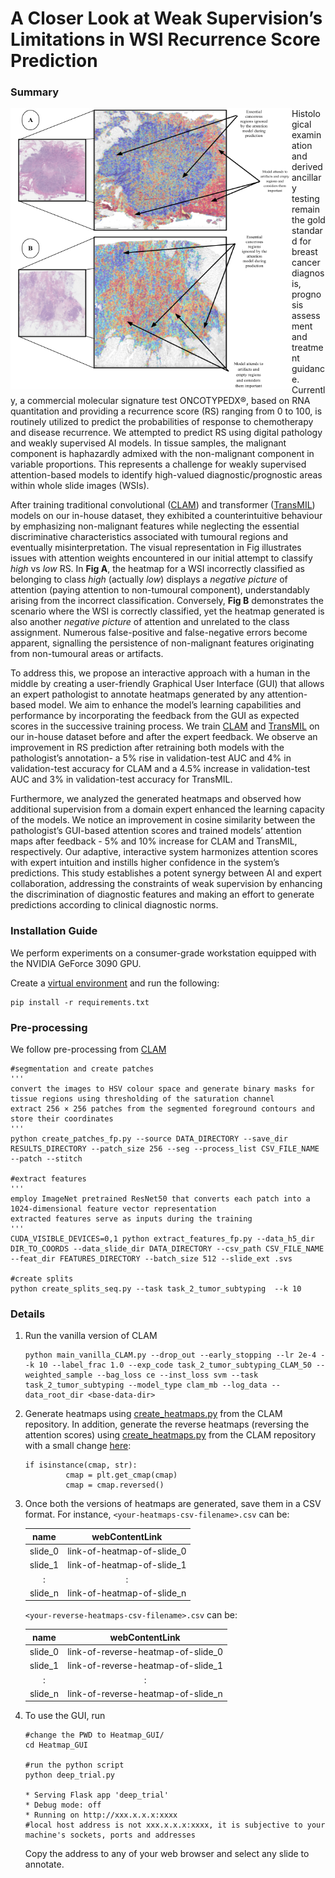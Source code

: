 # A Closer Look at Weak Supervision’s Limitations in WSI Recurrence Score Prediction

### Summary

<img src="9.png" width="450" height="450" align="left">

Histological examination and derived ancillary testing remain the gold standard for breast cancer diagnosis, prognosis assessment and treatment guidance. Currently, a commercial molecular signature test ONCOTYPEDX®, based on RNA quantitation and providing a recurrence score (RS) ranging from 0 to 100, is routinely utilized to predict the probabilities of response to chemotherapy and disease recurrence. We attempted to predict RS using digital pathology and weakly supervised AI models. In tissue samples, the malignant component is haphazardly admixed with the non-malignant component in variable proportions. This represents a challenge for weakly supervised attention-based models to identify high-valued diagnostic/prognostic areas within whole slide images (WSIs). 

After training traditional convolutional ([CLAM](https://github.com/mahmoodlab/CLAM)) and transformer ([TransMIL](https://github.com/szc19990412/TransMIL)) models on our in-house dataset, they exhibited a counterintuitive behaviour by emphasizing non-malignant features while neglecting the essential discriminative characteristics associated with tumoural regions and eventually misinterpretation. The visual representation in Fig illustrates issues with attention weights encountered in our initial attempt to classify <i>high</i> vs <i>low</i> RS. In <b>Fig A</b>, the heatmap for a WSI incorrectly classified as belonging to class <i>high</i> (actually <i>low</i>) displays a <i>negative picture</i> of attention (paying attention to non-tumoural component), understandably arising from the incorrect classification. Conversely, <b>Fig B</b> demonstrates the scenario where the WSI is correctly classified, yet the heatmap generated is also another <i>negative picture</i> of attention and unrelated to the class assignment. Numerous false-positive and false-negative errors become apparent, signalling the persistence of non-malignant features originating from non-tumoural areas or artifacts. 

To address this, we propose an interactive approach with a human in the middle by creating a user-friendly Graphical User Interface (GUI) that allows an expert pathologist to annotate heatmaps generated by any attention-based model. We aim to enhance the model’s learning capabilities and performance by incorporating the feedback from the GUI as expected scores in the successive training process. We train [CLAM](https://github.com/mahmoodlab/CLAM) and [TransMIL](https://github.com/szc19990412/TransMIL) on our in-house dataset before and after the expert feedback. We observe an improvement in RS prediction after retraining both models with the pathologist’s annotation- a 5% rise in validation-test AUC and 4% in validation-test accuracy for CLAM and a 4.5% increase in validation-test AUC and 3% in validation-test accuracy for TransMIL. 

Furthermore, we analyzed the generated heatmaps and observed how additional supervision from a domain expert enhanced the learning capacity of the models. We notice an improvement in cosine similarity between the pathologist’s GUI-based attention scores and trained models’ attention maps after feedback - 5% and 10% increase for CLAM and TransMIL, respectively. Our adaptive, interactive system harmonizes attention scores with expert intuition and instills higher confidence in the system’s predictions. This study establishes a potent synergy between AI and expert collaboration, addressing the constraints of weak supervision by enhancing the discrimination of diagnostic features and making an effort to generate predictions according to clinical diagnostic norms.

### Installation Guide

We perform experiments on a consumer-grade workstation equipped with the NVIDIA GeForce 3090 GPU. 

Create a [virtual environment](https://docs.python.org/3/library/venv.html) and run the following:

```
pip install -r requirements.txt
```

### Pre-processing

We follow pre-processing from [CLAM](https://github.com/mahmoodlab/CLAM)
```
#segmentation and create patches
'''
convert the images to HSV colour space and generate binary masks for tissue regions using thresholding of the saturation channel
extract 256 × 256 patches from the segmented foreground contours and store their coordinates
'''
python create_patches_fp.py --source DATA_DIRECTORY --save_dir RESULTS_DIRECTORY --patch_size 256 --seg --process_list CSV_FILE_NAME --patch --stitch

#extract features
'''
employ ImageNet pretrained ResNet50 that converts each patch into a 1024-dimensional feature vector representation
extracted features serve as inputs during the training
'''
CUDA_VISIBLE_DEVICES=0,1 python extract_features_fp.py --data_h5_dir DIR_TO_COORDS --data_slide_dir DATA_DIRECTORY --csv_path CSV_FILE_NAME --feat_dir FEATURES_DIRECTORY --batch_size 512 --slide_ext .svs

#create splits
python create_splits_seq.py --task task_2_tumor_subtyping  --k 10
```


### Details

1. Run the vanilla version of CLAM
   ```
   python main_vanilla_CLAM.py --drop_out --early_stopping --lr 2e-4 --k 10 --label_frac 1.0 --exp_code task_2_tumor_subtyping_CLAM_50 --weighted_sample --bag_loss ce --inst_loss svm --task task_2_tumor_subtyping --model_type clam_mb --log_data --data_root_dir <base-data-dir>
   ```

2. Generate heatmaps using [create_heatmaps.py](https://github.com/mahmoodlab/CLAM/blob/master/create_heatmaps.py) from the CLAM repository. In addition, generate the reverse heatmaps (reversing the attention scores) using [create_heatmaps.py](https://github.com/mahmoodlab/CLAM/blob/master/create_heatmaps.py) from the CLAM repository with a small change [here](https://github.com/mahmoodlab/CLAM/blob/9482cbc72df522087cfbaa3e6b52da5207a7980a/wsi_core/WholeSlideImage.py#L623):
   ```
   if isinstance(cmap, str):
            cmap = plt.get_cmap(cmap)
            cmap = cmap.reversed()
   ```

4. Once both the versions of heatmaps are generated, save them in a CSV format. For instance, ```<your-heatmaps-csv-filename>.csv``` can be:
   
   | <b>name</b> | <b>webContentLink</b>   | 
   | :---:   | :---: | 
   | slide_0 | link-of-heatmap-of-slide_0 |
   | slide_1 | link-of-heatmap-of-slide_1 |
   | : | : |
   | slide_n | link-of-heatmap-of-slide_n |

   ```<your-reverse-heatmaps-csv-filename>.csv``` can be:

    | <b>name</b> | <b>webContentLink</b>   | 
   | :---:   | :---: | 
   | slide_0 | link-of-reverse-heatmap-of-slide_0 |
   | slide_1 | link-of-reverse-heatmap-of-slide_1 |
   | : | : |
   | slide_n | link-of-reverse-heatmap-of-slide_n |

5. To use the GUI, run
   ```
   #change the PWD to Heatmap_GUI/
   cd Heatmap_GUI

   #run the python script
   python deep_trial.py

   * Serving Flask app 'deep_trial'
   * Debug mode: off
   * Running on http://xxx.x.x.x:xxxx
   #local host address is not xxx.x.x.x:xxxx, it is subjective to your machine's sockets, ports and addresses
   ```
   Copy the address to any of your web browser and select any slide to annotate.



   

   
